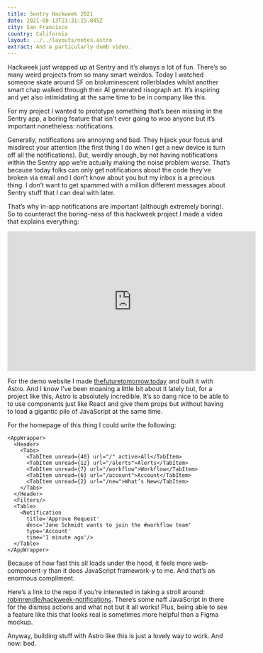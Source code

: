 ```yaml
---
title: Sentry Hackweek 2021
date: 2021-08-13T23:31:15.045Z
city: San Francisco
country: California
layout: ../../layouts/notes.astro
extract: And a particularly dumb video.
---
```


Hackweek just wrapped up at Sentry and it’s always a lot of fun. There’s so many weird projects from so many smart weirdos. Today I watched someone skate around SF on bioluminescent rollerblades whilst another smart chap walked through their AI generated risograph art. It’s inspiring and yet also intimidating at the same time to be in company like this.

For my project I wanted to prototype something that’s been missing in the Sentry app, a boring feature that isn’t ever going to woo anyone but it’s important nonetheless: notifications.

Generally, notifications are annoying and bad. They hijack your focus and misdirect your attention (the first thing I do when I get a new device is turn off all the notifications). But, weirdly enough, by not having notifications within the Sentry app we’re actually making the noise problem worse. That’s because today folks can only get notifications about the code they’ve broken via email and I don’t know about you but my inbox is a precious thing. I don’t want to get spammed with a million different messages about Sentry stuff that I can deal with later.

That’s why in-app notifications are important (although extremely boring). So to counteract the boring-ness of this hackweek project I made a video that explains everything:

<iframe width="560" height="315" src="https://www.youtube.com/embed/Ws7l0B9yp8k" title="YouTube video player" frameborder="0" allow="accelerometer; autoplay; clipboard-write; encrypted-media; gyroscope; picture-in-picture" allowfullscreen></iframe>

For the demo website I made [thefuturetomorrow.today](http://thefuturetomorrow.today) and built it with Astro. And I know I’ve been moaning a little bit about it lately but, for a project like this, Astro is absolutely incredible. It’s so dang nice to be able to to use components just like React and give them props but without having to load a gigantic pile of JavaScript at the same time.

For the homepage of this thing I could write the following:

```
<AppWrapper>
  <Header>
    <Tabs>
      <TabItem unread={40} url="/" active>All</TabItem>
      <TabItem unread={12} url="/alerts">Alerts</TabItem>
      <TabItem unread={7} url="/workflow">Workflow</TabItem>
      <TabItem unread={6} url="/account">Account</TabItem>
      <TabItem unread={2} url="/new">What’s New</TabItem>
    </Tabs>
  </Header>
  <Filters/>
  <Table>
    <Notification
      title='Approve Request'
      desc='Jane Schmidt wants to join the #workflow team'
      type='Account'
      time='1 minute ago'/>
  </Table>
</AppWrapper>
```

Because of how fast this all loads under the hood, it feels more web-component-y than it does JavaScript framework-y to me. And that’s an enormous compliment.

Here’s a link to the repo if you’re interested in taking a stroll around: [robinrendle/hackweek-notifications](https://github.com/robinrendle/hackweek-notifications). There’s some naff JavaScript in there for the dismiss actions and what not but it all works! Plus, being able to see a feature like this that looks real is sometimes more helpful than a Figma mockup.

Anyway, building stuff with Astro like this is just a lovely way to work. And now: bed.
